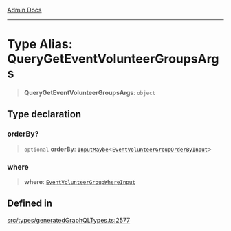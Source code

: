 [Admin Docs](/)

***

# Type Alias: QueryGetEventVolunteerGroupsArgs

> **QueryGetEventVolunteerGroupsArgs**: `object`

## Type declaration

### orderBy?

> `optional` **orderBy**: [`InputMaybe`](InputMaybe.md)\<[`EventVolunteerGroupOrderByInput`](EventVolunteerGroupOrderByInput.md)\>

### where

> **where**: [`EventVolunteerGroupWhereInput`](EventVolunteerGroupWhereInput.md)

## Defined in

[src/types/generatedGraphQLTypes.ts:2577](https://github.com/Suyash878/talawa-api/blob/cfd688207611ba245c99edd8dbaccb2cdbf6a043/src/types/generatedGraphQLTypes.ts#L2577)
